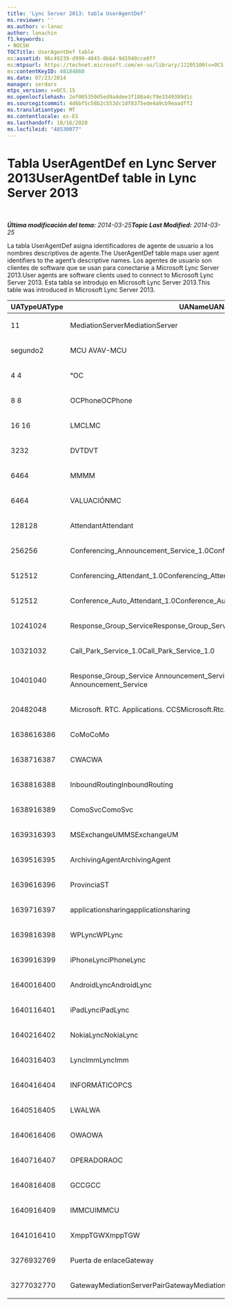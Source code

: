 ```yaml
---
title: 'Lync Server 2013: tabla UserAgentDef'
ms.reviewer: ''
ms.author: v-lanac
author: lanachin
f1.keywords:
- NOCSH
TOCTitle: UserAgentDef table
ms:assetid: 96c49239-d999-4045-8b64-9d1940cce8ff
ms:mtpsurl: https://technet.microsoft.com/en-us/library/JJ205100(v=OCS.15)
ms:contentKeyID: 48184860
ms.date: 07/23/2014
manager: serdars
mtps_version: v=OCS.15
ms.openlocfilehash: 2ef005350d5ed9a4dee3f108a4cf9e3349389d1c
ms.sourcegitcommit: 4d6bf5c58b2c553dc1df8375ede4a9cb9eaadff2
ms.translationtype: MT
ms.contentlocale: es-ES
ms.lasthandoff: 10/16/2020
ms.locfileid: "48530077"
---
```

# <a name="useragentdef-table-in-lync-server-2013"></a><span data-ttu-id="df5d0-102">Tabla UserAgentDef en Lync Server 2013</span><span class="sxs-lookup"><span data-stu-id="df5d0-102">UserAgentDef table in Lync Server 2013</span></span>

<div data-xmlns="http://www.w3.org/1999/xhtml">

<div class="topic" data-xmlns="http://www.w3.org/1999/xhtml" data-msxsl="urn:schemas-microsoft-com:xslt" data-cs="https://msdn.microsoft.com/">

<div data-asp="https://msdn2.microsoft.com/asp">



</div>

<div id="mainSection">

<div id="mainBody">

<span> </span>

<span data-ttu-id="df5d0-103">_**Última modificación del tema:** 2014-03-25_</span><span class="sxs-lookup"><span data-stu-id="df5d0-103">_**Topic Last Modified:** 2014-03-25_</span></span>

<span data-ttu-id="df5d0-104">La tabla UserAgentDef asigna identificadores de agente de usuario a los nombres descriptivos de agente.</span><span class="sxs-lookup"><span data-stu-id="df5d0-104">The UserAgentDef table maps user agent identifiers to the agent’s descriptive names.</span></span> <span data-ttu-id="df5d0-105">Los agentes de usuario son clientes de software que se usan para conectarse a Microsoft Lync Server 2013.</span><span class="sxs-lookup"><span data-stu-id="df5d0-105">User agents are software clients used to connect to Microsoft Lync Server 2013.</span></span> <span data-ttu-id="df5d0-106">Esta tabla se introdujo en Microsoft Lync Server 2013.</span><span class="sxs-lookup"><span data-stu-id="df5d0-106">This table was introduced in Microsoft Lync Server 2013.</span></span>


<table>
<colgroup>
<col style="width: 33%" />
<col style="width: 33%" />
<col style="width: 33%" />
</colgroup>
<thead>
<tr class="header">
<th><span data-ttu-id="df5d0-107">UAType</span><span class="sxs-lookup"><span data-stu-id="df5d0-107">UAType</span></span></th>
<th><span data-ttu-id="df5d0-108">UAName</span><span class="sxs-lookup"><span data-stu-id="df5d0-108">UAName</span></span></th>
<th><span data-ttu-id="df5d0-109">UACategory</span><span class="sxs-lookup"><span data-stu-id="df5d0-109">UACategory</span></span></th>
</tr>
</thead>
<tbody>
<tr class="odd">
<td><p><span data-ttu-id="df5d0-110">1</span><span class="sxs-lookup"><span data-stu-id="df5d0-110">1</span></span></p></td>
<td><p><span data-ttu-id="df5d0-111">MediationServer</span><span class="sxs-lookup"><span data-stu-id="df5d0-111">MediationServer</span></span></p></td>
<td><p><span data-ttu-id="df5d0-112">MediationServer</span><span class="sxs-lookup"><span data-stu-id="df5d0-112">MediationServer</span></span></p></td>
</tr>
<tr class="even">
<td><p><span data-ttu-id="df5d0-113">segundo</span><span class="sxs-lookup"><span data-stu-id="df5d0-113">2</span></span></p></td>
<td><p><span data-ttu-id="df5d0-114">MCU AV</span><span class="sxs-lookup"><span data-stu-id="df5d0-114">AV-MCU</span></span></p></td>
<td><p><span data-ttu-id="df5d0-115">MCU AV</span><span class="sxs-lookup"><span data-stu-id="df5d0-115">AV-MCU</span></span></p></td>
</tr>
<tr class="odd">
<td><p><span data-ttu-id="df5d0-116">4 </span><span class="sxs-lookup"><span data-stu-id="df5d0-116">4</span></span></p></td>
<td><p><span data-ttu-id="df5d0-117">°</span><span class="sxs-lookup"><span data-stu-id="df5d0-117">OC</span></span></p></td>
<td><p><span data-ttu-id="df5d0-118">°</span><span class="sxs-lookup"><span data-stu-id="df5d0-118">OC</span></span></p></td>
</tr>
<tr class="even">
<td><p><span data-ttu-id="df5d0-119">8 </span><span class="sxs-lookup"><span data-stu-id="df5d0-119">8</span></span></p></td>
<td><p><span data-ttu-id="df5d0-120">OCPhone</span><span class="sxs-lookup"><span data-stu-id="df5d0-120">OCPhone</span></span></p></td>
<td><p><span data-ttu-id="df5d0-121">OCPhone</span><span class="sxs-lookup"><span data-stu-id="df5d0-121">OCPhone</span></span></p></td>
</tr>
<tr class="odd">
<td><p><span data-ttu-id="df5d0-122">16 </span><span class="sxs-lookup"><span data-stu-id="df5d0-122">16</span></span></p></td>
<td><p><span data-ttu-id="df5d0-123">LMC</span><span class="sxs-lookup"><span data-stu-id="df5d0-123">LMC</span></span></p></td>
<td><p><span data-ttu-id="df5d0-124">LMC</span><span class="sxs-lookup"><span data-stu-id="df5d0-124">LMC</span></span></p></td>
</tr>
<tr class="even">
<td><p><span data-ttu-id="df5d0-125">32</span><span class="sxs-lookup"><span data-stu-id="df5d0-125">32</span></span></p></td>
<td><p><span data-ttu-id="df5d0-126">DVT</span><span class="sxs-lookup"><span data-stu-id="df5d0-126">DVT</span></span></p></td>
<td><p><span data-ttu-id="df5d0-127">DVT</span><span class="sxs-lookup"><span data-stu-id="df5d0-127">DVT</span></span></p></td>
</tr>
<tr class="odd">
<td><p><span data-ttu-id="df5d0-128">64</span><span class="sxs-lookup"><span data-stu-id="df5d0-128">64</span></span></p></td>
<td><p><span data-ttu-id="df5d0-129">MM</span><span class="sxs-lookup"><span data-stu-id="df5d0-129">MM</span></span></p></td>
<td><p><span data-ttu-id="df5d0-130">MM</span><span class="sxs-lookup"><span data-stu-id="df5d0-130">MM</span></span></p></td>
</tr>
<tr class="even">
<td><p><span data-ttu-id="df5d0-131">64</span><span class="sxs-lookup"><span data-stu-id="df5d0-131">64</span></span></p></td>
<td><p><span data-ttu-id="df5d0-132">VALUACIÓN</span><span class="sxs-lookup"><span data-stu-id="df5d0-132">MC</span></span></p></td>
<td><p><span data-ttu-id="df5d0-133">MM</span><span class="sxs-lookup"><span data-stu-id="df5d0-133">MM</span></span></p></td>
</tr>
<tr class="odd">
<td><p><span data-ttu-id="df5d0-134">128</span><span class="sxs-lookup"><span data-stu-id="df5d0-134">128</span></span></p></td>
<td><p><span data-ttu-id="df5d0-135">Attendant</span><span class="sxs-lookup"><span data-stu-id="df5d0-135">Attendant</span></span></p></td>
<td><p><span data-ttu-id="df5d0-136">Attendant</span><span class="sxs-lookup"><span data-stu-id="df5d0-136">Attendant</span></span></p></td>
</tr>
<tr class="even">
<td><p><span data-ttu-id="df5d0-137">256</span><span class="sxs-lookup"><span data-stu-id="df5d0-137">256</span></span></p></td>
<td><p><span data-ttu-id="df5d0-138">Conferencing_Announcement_Service_1.0</span><span class="sxs-lookup"><span data-stu-id="df5d0-138">Conferencing_Announcement_Service_1.0</span></span></p></td>
<td><p><span data-ttu-id="df5d0-139">CERTIFICACIÓN</span><span class="sxs-lookup"><span data-stu-id="df5d0-139">CAS</span></span></p></td>
</tr>
<tr class="odd">
<td><p><span data-ttu-id="df5d0-140">512</span><span class="sxs-lookup"><span data-stu-id="df5d0-140">512</span></span></p></td>
<td><p><span data-ttu-id="df5d0-141">Conferencing_Attendant_1.0</span><span class="sxs-lookup"><span data-stu-id="df5d0-141">Conferencing_Attendant_1.0</span></span></p></td>
<td><p><span data-ttu-id="df5d0-142">CAA</span><span class="sxs-lookup"><span data-stu-id="df5d0-142">CAA</span></span></p></td>
</tr>
<tr class="even">
<td><p><span data-ttu-id="df5d0-143">512</span><span class="sxs-lookup"><span data-stu-id="df5d0-143">512</span></span></p></td>
<td><p><span data-ttu-id="df5d0-144">Conference_Auto_Attendant_1.0</span><span class="sxs-lookup"><span data-stu-id="df5d0-144">Conference_Auto_Attendant_1.0</span></span></p></td>
<td><p><span data-ttu-id="df5d0-145">CAA</span><span class="sxs-lookup"><span data-stu-id="df5d0-145">CAA</span></span></p></td>
</tr>
<tr class="odd">
<td><p><span data-ttu-id="df5d0-146">1024</span><span class="sxs-lookup"><span data-stu-id="df5d0-146">1024</span></span></p></td>
<td><p><span data-ttu-id="df5d0-147">Response_Group_Service</span><span class="sxs-lookup"><span data-stu-id="df5d0-147">Response_Group_Service</span></span></p></td>
<td><p><span data-ttu-id="df5d0-148">RGS</span><span class="sxs-lookup"><span data-stu-id="df5d0-148">RGS</span></span></p></td>
</tr>
<tr class="even">
<td><p><span data-ttu-id="df5d0-149">1032</span><span class="sxs-lookup"><span data-stu-id="df5d0-149">1032</span></span></p></td>
<td><p><span data-ttu-id="df5d0-150">Call_Park_Service_1.0</span><span class="sxs-lookup"><span data-stu-id="df5d0-150">Call_Park_Service_1.0</span></span></p></td>
<td><p><span data-ttu-id="df5d0-151">PRÁCTICA</span><span class="sxs-lookup"><span data-stu-id="df5d0-151">CPS</span></span></p></td>
</tr>
<tr class="odd">
<td><p><span data-ttu-id="df5d0-152">1040</span><span class="sxs-lookup"><span data-stu-id="df5d0-152">1040</span></span></p></td>
<td><p><span data-ttu-id="df5d0-153">Response_Group_Service Announcement_Service</span><span class="sxs-lookup"><span data-stu-id="df5d0-153">Response_Group_Service Announcement_Service</span></span></p></td>
<td><p><span data-ttu-id="df5d0-154">AS</span><span class="sxs-lookup"><span data-stu-id="df5d0-154">AS</span></span></p></td>
</tr>
<tr class="even">
<td><p><span data-ttu-id="df5d0-155">2048</span><span class="sxs-lookup"><span data-stu-id="df5d0-155">2048</span></span></p></td>
<td><p><span data-ttu-id="df5d0-156">Microsoft. RTC. Applications. CCS</span><span class="sxs-lookup"><span data-stu-id="df5d0-156">Microsoft.Rtc.Applications.Ccs</span></span></p></td>
<td><p><span data-ttu-id="df5d0-157">CCS</span><span class="sxs-lookup"><span data-stu-id="df5d0-157">CCS</span></span></p></td>
</tr>
<tr class="odd">
<td><p><span data-ttu-id="df5d0-158">16386</span><span class="sxs-lookup"><span data-stu-id="df5d0-158">16386</span></span></p></td>
<td><p><span data-ttu-id="df5d0-159">CoMo</span><span class="sxs-lookup"><span data-stu-id="df5d0-159">CoMo</span></span></p></td>
<td><p><span data-ttu-id="df5d0-160">CoMo</span><span class="sxs-lookup"><span data-stu-id="df5d0-160">CoMo</span></span></p></td>
</tr>
<tr class="even">
<td><p><span data-ttu-id="df5d0-161">16387</span><span class="sxs-lookup"><span data-stu-id="df5d0-161">16387</span></span></p></td>
<td><p><span data-ttu-id="df5d0-162">CWA</span><span class="sxs-lookup"><span data-stu-id="df5d0-162">CWA</span></span></p></td>
<td><p><span data-ttu-id="df5d0-163">CWA</span><span class="sxs-lookup"><span data-stu-id="df5d0-163">CWA</span></span></p></td>
</tr>
<tr class="odd">
<td><p><span data-ttu-id="df5d0-164">16388</span><span class="sxs-lookup"><span data-stu-id="df5d0-164">16388</span></span></p></td>
<td><p><span data-ttu-id="df5d0-165">InboundRouting</span><span class="sxs-lookup"><span data-stu-id="df5d0-165">InboundRouting</span></span></p></td>
<td><p><span data-ttu-id="df5d0-166">InboundRouting</span><span class="sxs-lookup"><span data-stu-id="df5d0-166">InboundRouting</span></span></p></td>
</tr>
<tr class="even">
<td><p><span data-ttu-id="df5d0-167">16389</span><span class="sxs-lookup"><span data-stu-id="df5d0-167">16389</span></span></p></td>
<td><p><span data-ttu-id="df5d0-168">ComoSvc</span><span class="sxs-lookup"><span data-stu-id="df5d0-168">ComoSvc</span></span></p></td>
<td><p><span data-ttu-id="df5d0-169">ComoSvc</span><span class="sxs-lookup"><span data-stu-id="df5d0-169">ComoSvc</span></span></p></td>
</tr>
<tr class="odd">
<td><p><span data-ttu-id="df5d0-170">16393</span><span class="sxs-lookup"><span data-stu-id="df5d0-170">16393</span></span></p></td>
<td><p><span data-ttu-id="df5d0-171">MSExchangeUM</span><span class="sxs-lookup"><span data-stu-id="df5d0-171">MSExchangeUM</span></span></p></td>
<td><p><span data-ttu-id="df5d0-172">ExUM</span><span class="sxs-lookup"><span data-stu-id="df5d0-172">ExUM</span></span></p></td>
</tr>
<tr class="even">
<td><p><span data-ttu-id="df5d0-173">16395</span><span class="sxs-lookup"><span data-stu-id="df5d0-173">16395</span></span></p></td>
<td><p><span data-ttu-id="df5d0-174">ArchivingAgent</span><span class="sxs-lookup"><span data-stu-id="df5d0-174">ArchivingAgent</span></span></p></td>
<td><p><span data-ttu-id="df5d0-175">ARCHAGENT</span><span class="sxs-lookup"><span data-stu-id="df5d0-175">ARCHAGENT</span></span></p></td>
</tr>
<tr class="odd">
<td><p><span data-ttu-id="df5d0-176">16396</span><span class="sxs-lookup"><span data-stu-id="df5d0-176">16396</span></span></p></td>
<td><p><span data-ttu-id="df5d0-177">Provincia</span><span class="sxs-lookup"><span data-stu-id="df5d0-177">ST</span></span></p></td>
<td><p><span data-ttu-id="df5d0-178">Provincia</span><span class="sxs-lookup"><span data-stu-id="df5d0-178">ST</span></span></p></td>
</tr>
<tr class="even">
<td><p><span data-ttu-id="df5d0-179">16397</span><span class="sxs-lookup"><span data-stu-id="df5d0-179">16397</span></span></p></td>
<td><p><span data-ttu-id="df5d0-180">applicationsharing</span><span class="sxs-lookup"><span data-stu-id="df5d0-180">applicationsharing</span></span></p></td>
<td><p><span data-ttu-id="df5d0-181">ASMCU</span><span class="sxs-lookup"><span data-stu-id="df5d0-181">ASMCU</span></span></p></td>
</tr>
<tr class="odd">
<td><p><span data-ttu-id="df5d0-182">16398</span><span class="sxs-lookup"><span data-stu-id="df5d0-182">16398</span></span></p></td>
<td><p><span data-ttu-id="df5d0-183">WPLync</span><span class="sxs-lookup"><span data-stu-id="df5d0-183">WPLync</span></span></p></td>
<td><p><span data-ttu-id="df5d0-184">WPLync</span><span class="sxs-lookup"><span data-stu-id="df5d0-184">WPLync</span></span></p></td>
</tr>
<tr class="even">
<td><p><span data-ttu-id="df5d0-185">16399</span><span class="sxs-lookup"><span data-stu-id="df5d0-185">16399</span></span></p></td>
<td><p><span data-ttu-id="df5d0-186">iPhoneLync</span><span class="sxs-lookup"><span data-stu-id="df5d0-186">iPhoneLync</span></span></p></td>
<td><p><span data-ttu-id="df5d0-187">iPhoneLync</span><span class="sxs-lookup"><span data-stu-id="df5d0-187">iPhoneLync</span></span></p></td>
</tr>
<tr class="odd">
<td><p><span data-ttu-id="df5d0-188">16400</span><span class="sxs-lookup"><span data-stu-id="df5d0-188">16400</span></span></p></td>
<td><p><span data-ttu-id="df5d0-189">AndroidLync</span><span class="sxs-lookup"><span data-stu-id="df5d0-189">AndroidLync</span></span></p></td>
<td><p><span data-ttu-id="df5d0-190">AndroidLync</span><span class="sxs-lookup"><span data-stu-id="df5d0-190">AndroidLync</span></span></p></td>
</tr>
<tr class="even">
<td><p><span data-ttu-id="df5d0-191">16401</span><span class="sxs-lookup"><span data-stu-id="df5d0-191">16401</span></span></p></td>
<td><p><span data-ttu-id="df5d0-192">iPadLync</span><span class="sxs-lookup"><span data-stu-id="df5d0-192">iPadLync</span></span></p></td>
<td><p><span data-ttu-id="df5d0-193">iPadLync</span><span class="sxs-lookup"><span data-stu-id="df5d0-193">iPadLync</span></span></p></td>
</tr>
<tr class="odd">
<td><p><span data-ttu-id="df5d0-194">16402</span><span class="sxs-lookup"><span data-stu-id="df5d0-194">16402</span></span></p></td>
<td><p><span data-ttu-id="df5d0-195">NokiaLync</span><span class="sxs-lookup"><span data-stu-id="df5d0-195">NokiaLync</span></span></p></td>
<td><p><span data-ttu-id="df5d0-196">NokiaLync</span><span class="sxs-lookup"><span data-stu-id="df5d0-196">NokiaLync</span></span></p></td>
</tr>
<tr class="even">
<td><p><span data-ttu-id="df5d0-197">16403</span><span class="sxs-lookup"><span data-stu-id="df5d0-197">16403</span></span></p></td>
<td><p><span data-ttu-id="df5d0-198">LyncImm</span><span class="sxs-lookup"><span data-stu-id="df5d0-198">LyncImm</span></span></p></td>
<td><p><span data-ttu-id="df5d0-199">LyncImm</span><span class="sxs-lookup"><span data-stu-id="df5d0-199">LyncImm</span></span></p></td>
</tr>
<tr class="odd">
<td><p><span data-ttu-id="df5d0-200">16404</span><span class="sxs-lookup"><span data-stu-id="df5d0-200">16404</span></span></p></td>
<td><p><span data-ttu-id="df5d0-201">INFORMÁTICO</span><span class="sxs-lookup"><span data-stu-id="df5d0-201">PCS</span></span></p></td>
<td><p><span data-ttu-id="df5d0-202">INFORMÁTICO</span><span class="sxs-lookup"><span data-stu-id="df5d0-202">PCS</span></span></p></td>
</tr>
<tr class="even">
<td><p><span data-ttu-id="df5d0-203">16405</span><span class="sxs-lookup"><span data-stu-id="df5d0-203">16405</span></span></p></td>
<td><p><span data-ttu-id="df5d0-204">LWA</span><span class="sxs-lookup"><span data-stu-id="df5d0-204">LWA</span></span></p></td>
<td><p><span data-ttu-id="df5d0-205">LWA</span><span class="sxs-lookup"><span data-stu-id="df5d0-205">LWA</span></span></p></td>
</tr>
<tr class="odd">
<td><p><span data-ttu-id="df5d0-206">16406</span><span class="sxs-lookup"><span data-stu-id="df5d0-206">16406</span></span></p></td>
<td><p><span data-ttu-id="df5d0-207">OWA</span><span class="sxs-lookup"><span data-stu-id="df5d0-207">OWA</span></span></p></td>
<td><p><span data-ttu-id="df5d0-208">OWA</span><span class="sxs-lookup"><span data-stu-id="df5d0-208">OWA</span></span></p></td>
</tr>
<tr class="even">
<td><p><span data-ttu-id="df5d0-209">16407</span><span class="sxs-lookup"><span data-stu-id="df5d0-209">16407</span></span></p></td>
<td><p><span data-ttu-id="df5d0-210">OPERADOR</span><span class="sxs-lookup"><span data-stu-id="df5d0-210">AOC</span></span></p></td>
<td><p><span data-ttu-id="df5d0-211">OPERADOR</span><span class="sxs-lookup"><span data-stu-id="df5d0-211">AOC</span></span></p></td>
</tr>
<tr class="odd">
<td><p><span data-ttu-id="df5d0-212">16408</span><span class="sxs-lookup"><span data-stu-id="df5d0-212">16408</span></span></p></td>
<td><p><span data-ttu-id="df5d0-213">GCC</span><span class="sxs-lookup"><span data-stu-id="df5d0-213">GCC</span></span></p></td>
<td><p><span data-ttu-id="df5d0-214">GCC</span><span class="sxs-lookup"><span data-stu-id="df5d0-214">GCC</span></span></p></td>
</tr>
<tr class="even">
<td><p><span data-ttu-id="df5d0-215">16409</span><span class="sxs-lookup"><span data-stu-id="df5d0-215">16409</span></span></p></td>
<td><p><span data-ttu-id="df5d0-216">IMMCU</span><span class="sxs-lookup"><span data-stu-id="df5d0-216">IMMCU</span></span></p></td>
<td><p><span data-ttu-id="df5d0-217">IMMCU</span><span class="sxs-lookup"><span data-stu-id="df5d0-217">IMMCU</span></span></p></td>
</tr>
<tr class="odd">
<td><p><span data-ttu-id="df5d0-218">16410</span><span class="sxs-lookup"><span data-stu-id="df5d0-218">16410</span></span></p></td>
<td><p><span data-ttu-id="df5d0-219">XmppTGW</span><span class="sxs-lookup"><span data-stu-id="df5d0-219">XmppTGW</span></span></p></td>
<td><p><span data-ttu-id="df5d0-220">XmppGateway</span><span class="sxs-lookup"><span data-stu-id="df5d0-220">XmppGateway</span></span></p></td>
</tr>
<tr class="even">
<td><p><span data-ttu-id="df5d0-221">32769</span><span class="sxs-lookup"><span data-stu-id="df5d0-221">32769</span></span></p></td>
<td><p><span data-ttu-id="df5d0-222">Puerta de enlace</span><span class="sxs-lookup"><span data-stu-id="df5d0-222">Gateway</span></span></p></td>
<td><p><span data-ttu-id="df5d0-223">Puerta de enlace</span><span class="sxs-lookup"><span data-stu-id="df5d0-223">Gateway</span></span></p></td>
</tr>
<tr class="odd">
<td><p><span data-ttu-id="df5d0-224">32770</span><span class="sxs-lookup"><span data-stu-id="df5d0-224">32770</span></span></p></td>
<td><p><span data-ttu-id="df5d0-225">GatewayMediationServerPair</span><span class="sxs-lookup"><span data-stu-id="df5d0-225">GatewayMediationServerPair</span></span></p></td>
<td><p><span data-ttu-id="df5d0-226">GatewayMediationServerPair</span><span class="sxs-lookup"><span data-stu-id="df5d0-226">GatewayMediationServerPair</span></span></p></td>
</tr>
</tbody>
</table>


</div>

<span> </span>

</div>

</div>

</div>

